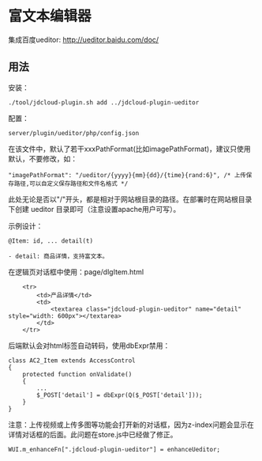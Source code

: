 # 富文本编辑器

集成百度ueditor: http://ueditor.baidu.com/doc/

## 用法

安装：

	./tool/jdcloud-plugin.sh add ../jdcloud-plugin-ueditor

配置：

	server/plugin/ueditor/php/config.json

在该文件中，默认了若干xxxPathFormat(比如imagePathFormat)，建议只使用默认，不要修改，如：

    "imagePathFormat": "/ueditor/{yyyy}{mm}{dd}/{time}{rand:6}", /* 上传保存路径,可以自定义保存路径和文件名格式 */

此处无论是否以"/"开头，都是相对于网站根目录的路径。在部署时在网站根目录下创建 ueditor 目录即可（注意设置apache用户可写）。

示例设计：

	@Item: id, ... detail(t)

	- detail: 商品详情，支持富文本。

在逻辑页对话框中使用：page/dlgItem.html

		<tr>
			<td>产品详情</td>
			<td>
				<textarea class="jdcloud-plugin-ueditor" name="detail" style="width: 600px"></textarea>
			</td>
		</tr>

后端默认会对html标签自动转码，使用dbExpr禁用：

	class AC2_Item extends AccessControl
	{
		protected function onValidate()
		{
			...
			$_POST['detail'] = dbExpr(Q($_POST['detail']));
		}
	}

注意：上传视频或上传多图等功能会打开新的对话框，因为z-index问题会显示在详情对话框的后面。此问题在store.js中已经做了修正。

	WUI.m_enhanceFn[".jdcloud-plugin-ueditor"] = enhanceUeditor;

